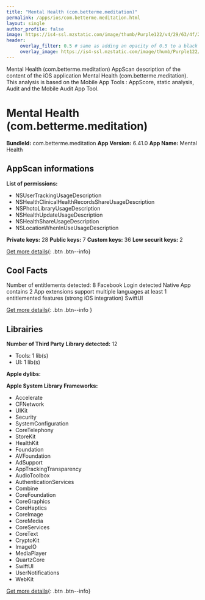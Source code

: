 ```yaml
---
title: "Mental Health (com.betterme.meditation)"
permalink: /apps/ios/com.betterme.meditation.html
layout: single
author_profile: false
image: https://is4-ssl.mzstatic.com/image/thumb/Purple122/v4/29/63/4f/29634fc6-341c-7db9-d583-bc2573b2c5b0/AppIcon-1x_U007emarketing-0-6-0-85-220.png/512x512bb.jpg
header: 
     overlay_filter: 0.5 # same as adding an opacity of 0.5 to a black background
     overlay_image: https://is4-ssl.mzstatic.com/image/thumb/Purple122/v4/29/63/4f/29634fc6-341c-7db9-d583-bc2573b2c5b0/AppIcon-1x_U007emarketing-0-6-0-85-220.png/512x512bb.jpg
---
```

Mental Health (com.betterme.meditation) AppScan description of the content of the iOS application Mental Health (com.betterme.meditation). This analysis is based on the Mobile App Tools : AppScore, static analysis, Audit and the Mobile Audit App Tool.

# Mental Health (com.betterme.meditation)

**BundleId:** com.betterme.meditation
**App Version:** 6.41.0
**App Name:** Mental Health


## AppScan informations 

**List of permissions:** 
- NSUserTrackingUsageDescription
- NSHealthClinicalHealthRecordsShareUsageDescription
- NSPhotoLibraryUsageDescription
- NSHealthUpdateUsageDescription
- NSHealthShareUsageDescription
- NSLocationWhenInUseUsageDescription
  
  
**Private keys:** 28
**Public keys:** 7
**Custom keys:** 36
**Low securit keys:** 2
  
[Get more details](/pricing.html){: .btn .btn--info}

## Cool Facts

Number of entitlements detected: 8
Facebook Login detected
Native App
contains 2 App extensions
support multiple languages
at least 1 entitlemented features (strong iOS integration)
SwiftUI
  
[Get more details](/pricing.html){: .btn .btn--info }

## Librairies 
**Number of Third Party Library detected:** 12
- Tools: 1 lib(s)
- UI: 1 lib(s)


**Apple dylibs:**


**Apple System Library Frameworks:**
- Accelerate
- CFNetwork
- UIKit
- Security
- SystemConfiguration
- CoreTelephony
- StoreKit
- HealthKit
- Foundation
- AVFoundation
- AdSupport
- AppTrackingTransparency
- AudioToolbox
- AuthenticationServices
- Combine
- CoreFoundation
- CoreGraphics
- CoreHaptics
- CoreImage
- CoreMedia
- CoreServices
- CoreText
- CryptoKit
- ImageIO
- MediaPlayer
- QuartzCore
- SwiftUI
- UserNotifications
- WebKit


  
[Get more details](/pricing.html){: .btn .btn--info}

